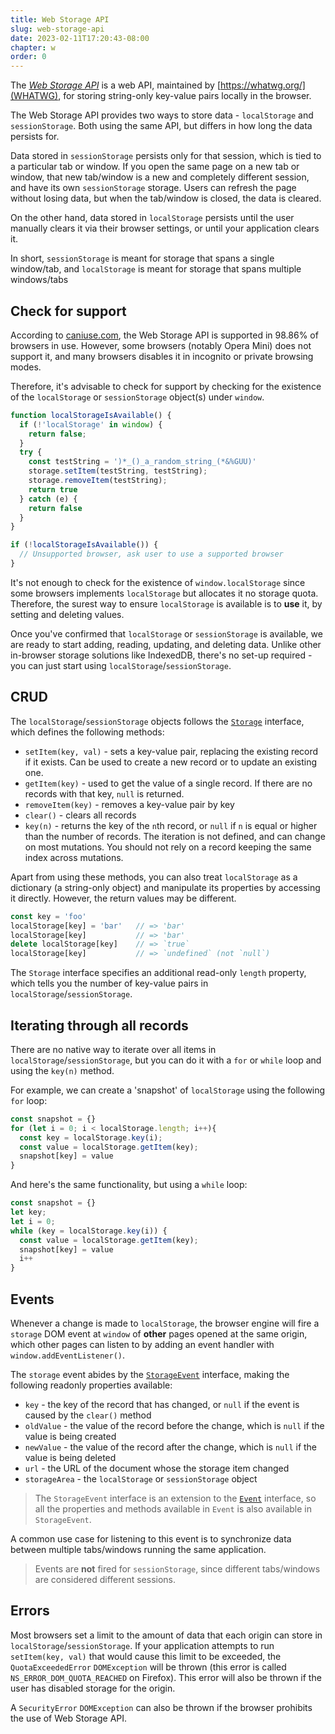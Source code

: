 ```yaml
---
title: Web Storage API
slug: web-storage-api
date: 2023-02-11T17:20:43-08:00
chapter: w
order: 0
---
```


The _[Web Storage API](https://html.spec.whatwg.org/multipage/webstorage.html)_ is a web API, maintained by [https://whatwg.org/](WHATWG), for storing string-only key-value pairs locally in the browser.

The Web Storage API provides two ways to store data - `localStorage` and `sessionStorage`. Both using the same API, but differs in how long the data persists for.

Data stored in `sessionStorage` persists only for that session, which is tied to a particular tab or window. If you open the same page on a new tab or window, that new tab/window is a new and completely different session, and have its own `sessionStorage` storage. Users can refresh the page without losing data, but when the tab/window is closed, the data is cleared.

On the other hand, data stored in `localStorage` persists until the user manually clears it via their browser settings, or until your application clears it.

In short, `sessionStorage` is meant for storage that spans a single window/tab, and `localStorage` is meant for storage that spans multiple windows/tabs

## Check for support

According to [caniuse.com](https://caniuse.com/namevalue-storage), the Web Storage API is supported in 98.86% of browsers in use. However, some browsers (notably Opera Mini) does not support it, and many browsers disables it in incognito or private browsing modes.

Therefore, it's advisable to check for support by checking for the existence of the `localStorage` or `sessionStorage` object(s) under `window`.

```ts
function localStorageIsAvailable() {
  if (!'localStorage' in window) {
    return false;
  }
  try {
    const testString = ')*_()_a_random_string_(*&%GUU)'
    storage.setItem(testString, testString);
    storage.removeItem(testString);
    return true
  } catch (e) {
    return false
  }
}

if (!localStorageIsAvailable()) {
  // Unsupported browser, ask user to use a supported browser
}
```

It's not enough to check for the existence of `window.localStorage` since some browsers implements `localStorage` but allocates it no storage quota. Therefore, the surest way to ensure `localStorage` is available is to **use** it, by setting and deleting values.

Once you've confirmed that `localStorage` or `sessionStorage` is available, we are ready to start adding, reading, updating, and deleting data. Unlike other in-browser storage solutions like IndexedDB, there's no set-up required - you can just start using `localStorage`/`sessionStorage`.

## CRUD

The `localStorage`/`sessionStorage` objects follows the [`Storage`](https://html.spec.whatwg.org/multipage/webstorage.html#the-storage-interface) interface, which defines the following methods:

- `setItem(key, val)` - sets a key-value pair, replacing the existing record if it exists. Can be used to create a new record or to update an existing one.
- `getItem(key)` - used to get the value of a single record. If there are no records with that key, `null` is returned.
- `removeItem(key)` - removes a key-value pair by key
- `clear()` - clears all records
- `key(n)` - returns the key of the `n`th record, or `null` if `n` is equal or higher than the number of records. The iteration is not defined, and can change on most mutations. You should not rely on a record keeping the same index across mutations.

Apart from using these methods, you can also treat `localStorage` as a dictionary (a string-only object) and manipulate its properties by accessing it directly. However, the return values may be different.

```ts
const key = 'foo'
localStorage[key] = 'bar'   // => 'bar'
localStorage[key]           // => 'bar'
delete localStorage[key]    // => `true`
localStorage[key]           // => `undefined` (not `null`)
```

The `Storage` interface specifies an additional read-only `length` property, which tells you the number of key-value pairs in `localStorage`/`sessionStorage`.

## Iterating through all records

There are no native way to iterate over all items in `localStorage`/`sessionStorage`, but you can do it with a `for` or `while` loop and using the `key(n)` method.

For example, we can create a 'snapshot' of `localStorage` using the following `for` loop:

```ts
const snapshot = {}
for (let i = 0; i < localStorage.length; i++){
  const key = localStorage.key(i);
  const value = localStorage.getItem(key);
  snapshot[key] = value
}
```

And here's the same functionality, but using a `while` loop:

```ts
const snapshot = {}
let key;
let i = 0;
while (key = localStorage.key(i)) {
  const value = localStorage.getItem(key);
  snapshot[key] = value
  i++
}
```

## Events

Whenever a change is made to `localStorage`, the browser engine will fire a `storage` DOM event at `window` of **other** pages opened at the same origin, which other pages can listen to by adding an event handler with `window.addEventListener()`.

The `storage` event abides by the [`StorageEvent`](https://html.spec.whatwg.org/multipage/webstorage.html#storageevent) interface, making the following readonly properties available:

- `key` - the key of the record that has changed, or `null` if the event is caused by the `clear()` method
- `oldValue` - the value of the record before the change, which is `null` if the value is being created
- `newValue` - the value of the record after the change, which is `null` if the value is being deleted
- `url` - the URL of the document whose the storage item changed
- `storageArea` - the `localStorage` or `sessionStorage` object

> The `StorageEvent` interface is an extension to the [`Event`](https://dom.spec.whatwg.org/#interface-event) interface, so all the properties and methods available in `Event` is also available in `StorageEvent`.

A common use case for listening to this event is to synchronize data between multiple tabs/windows running the same application.

> Events are **not** fired for `sessionStorage`, since different tabs/windows are considered different sessions.

## Errors

Most browsers set a limit to the amount of data that each origin can store in `localStorage`/`sessionStorage`. If your application attempts to run `setItem(key, val)` that would cause this limit to be exceeded, the `QuotaExceededError` `DOMException` will be thrown (this error is called `NS_ERROR_DOM_QUOTA_REACHED` on Firefox). This error will also be thrown if the user has disabled storage for the origin.

A `SecurityError` `DOMException` can also be thrown if the browser prohibits the use of Web Storage API.
